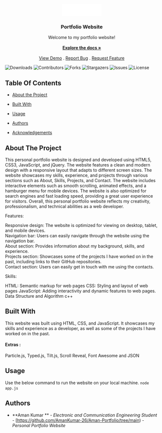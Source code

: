 


<br/>
<p align="center">
  <a href="https://github.com/amansingh1221/ReadME-Generator">
    <img src="./assets/images/aman-whiteontransparent.png" alt="Logo" width="130" height="38">
  </a>

  <h3 align="center">Portfolio Website</h3>

  <p align="center">
    Welcome to my portfolio website!
    <br/>
    <br/>
    <a href="https://github.com/amansingh1221/Portfolio"><strong>Explore the docs »</strong></a>
    <br/>
    <br/>
    <a href="https://github.com/amansingh1221/Portfolio">View Demo</a>
    .
    <a href="https://github.com/amansingh1221/Portfolio/issues">Report Bug</a>
    .
    <a href="https://github.com/amansingh1221/Portfolio/issues">Request Feature</a>
  </p>
</p>

![Downloads](https://img.shields.io/github/downloads/amansingh1221/Portfolio/total) ![Contributors](https://img.shields.io/github/contributors/amansingh1221/Portfolio?color=dark-green) ![Forks](https://img.shields.io/github/forks/amansingh1221/Portfolio?style=social) ![Stargazers](https://img.shields.io/github/stars/amansingh1221/Portfolio?style=social) ![Issues](https://img.shields.io/github/issues/amansingh1221/Portfolio) ![License](https://img.shields.io/github/license/amansingh1221/Portfolio) 

## Table Of Contents

* [About the Project](#about-the-project)
* [Built With](#built-with)
* [Usage](#usage)

* [Authors](#authors)
* [Acknowledgements](#acknowledgements)

## About The Project



This personal portfolio website is designed and developed using HTML5, CSS3, JavaScript, and jQuery. The website features a clean and modern design with a responsive layout that adapts to different screen sizes. The website showcases my skills, experience, and projects through various sections such as About, Skills, Projects, and Contact. The website includes interactive elements such as smooth scrolling, animated effects, and a hamburger menu for mobile devices. The website is also optimized for search engines and fast loading speed, providing a great user experience for visitors. Overall, this personal portfolio website reflects my creativity, professionalism, and technical abilities as a web developer.

Features:

Responsive design: The website is optimized for viewing on desktop, tablet, and mobile devices.
<br/>
Navigation bar: Users can easily navigate through the website using the navigation bar.
<br/>About section: Provides information about my background, skills, and experience.
<br/>Projects section: Showcases some of the projects I have worked on in the past, including links to their GitHub repositories.
<br/>Contact section: Users can easily get in touch with me using the contacts.

Skills:

HTML: Semantic markup for web pages
CSS: Styling and layout of web pages
JavaScript: Adding interactivity and dynamic features to web pages.
Data Structure and Algorithm 
c++




## Built With

This website was built using HTML, CSS, and JavaScript. It showcases my skills and experience as a developer, as well as some of the projects I have worked on in the past.
#### Extras : 
Particle.js, Typed.js, Tilt.js, Scroll Reveal, Font Awesome and JSON

## Usage

Use the below command to run the website on your local machine.
```node app.js```




## Authors

* **Aman Kumar ** - *Electronic and Communication  Engineering Student* - [https://github.com/AmanKumar-26/Aman-Portfolio/tree/main) - *Personal Portfolio Website*
